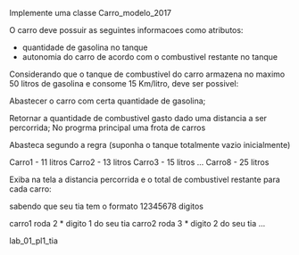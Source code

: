Implemente uma classe Carro_modelo_2017

O carro deve possuir as seguintes informacoes como atributos:
- quantidade de gasolina no tanque
- autonomia do carro de acordo com o combustivel restante no tanque

Considerando que o tanque de combustivel do carro armazena no maximo 50 litros de gasolina e consome 15 Km/litro, 
deve ser possivel:

Abastecer o carro com certa quantidade de gasolina;

Retornar a quantidade de combustivel gasto dado uma distancia a ser percorrida;
No progrma principal uma frota de carros

Abasteca segundo a regra (suponha o tanque totalmente vazio inicialmente)

Carro1 - 11 litros
Carro2 - 13 litros
Carro3 - 15 litros
...
Carro8 - 25 litros

Exiba na tela a distancia percorrida e o total de combustivel restante para cada carro:

sabendo que seu tia tem o formato 12345678 digitos

carro1 roda 2 * digito 1 do seu tia
carro2 roda 3 * digito 2 do seu tia
...

lab_01_pl1_tia